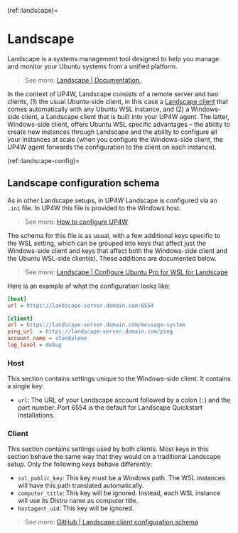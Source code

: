 (ref::landscape)=
# Landscape

Landscape is a systems management tool designed to help you manage and monitor your Ubuntu systems from a unified platform.
> See more: [Landscape | Documentation ](https://ubuntu.com/landscape/docs).

In the context of UP4W, Landscape consists of a remote server and two clients, (1) the usual Ubuntu-side client, in this case a [Landscape client](ref::landscape-client) that comes automatically with any Ubuntu WSL instance, and (2) a Windows-side client, a Landscape client that is built into your UP4W agent. The latter, Windows-side client, offers Ubuntu WSL specific advantages – the ability to create new instances through Landscape and the ability to configure all your instances at scale (when you configure the Windows-side client, the UP4W agent forwards the configuration to the client on each instance).

(ref::landscape-config)=
## Landscape configuration schema

As in other Landscape setups, in UP4W Landscape is configured via an `.ini` file. In UP4W this file is provided to the Windows host.
> See more: [How to configure UP4W](howto::configure-up4w)

The schema for this file is as usual, with a few additional keys specific to the WSL setting, which can be grouped into keys that affect just the Windows-side client and keys that affect both the Windows-side client and the Ubuntu WSL-side client(s). These additions are documented below.

> See more: [Landscape | Configure Ubuntu Pro for WSL for Landscape](https://ubuntu.com/landscape/docs/register-wsl-hosts-to-landscape/#heading--configure-ubuntu-pro-for-wsl-for-landscape)

Here is an example of what the configuration looks like:
```ini
[host]
url = https://landscape-server.domain.com:6554

[client]
url = https://landscape-server.domain.com/message-system
ping_url  = https://landscape-server.domain.com/ping
account_name = standalone
log_level = debug
```

### Host

This section contains settings unique to the Windows-side client. It contains a single key:
- `url`: The URL of your Landscape account followed by a colon (`:`) and the port number. Port 6554 is the default for Landscape Quickstart installations.

### Client

This section contains settings used by both clients. Most keys in this section behave the same way that they would on a traditional Landscape setup. Only the following keys behave differently:
- `ssl_public_key`: This key must be a Windows path. The WSL instances will have this path translated automatically.
- `computer_title`: This key will be ignored. Instead, each WSL instance will use its Distro name as computer title.
- `hostagent_uid`: This key will be ignored.

> See more: [GitHub | Landscape client configuration schema](https://github.com/canonical/landscape-client/blob/master/example.conf)
